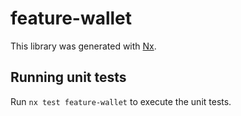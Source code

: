 # feature-wallet

This library was generated with [Nx](https://nx.dev).

## Running unit tests

Run `nx test feature-wallet` to execute the unit tests.

